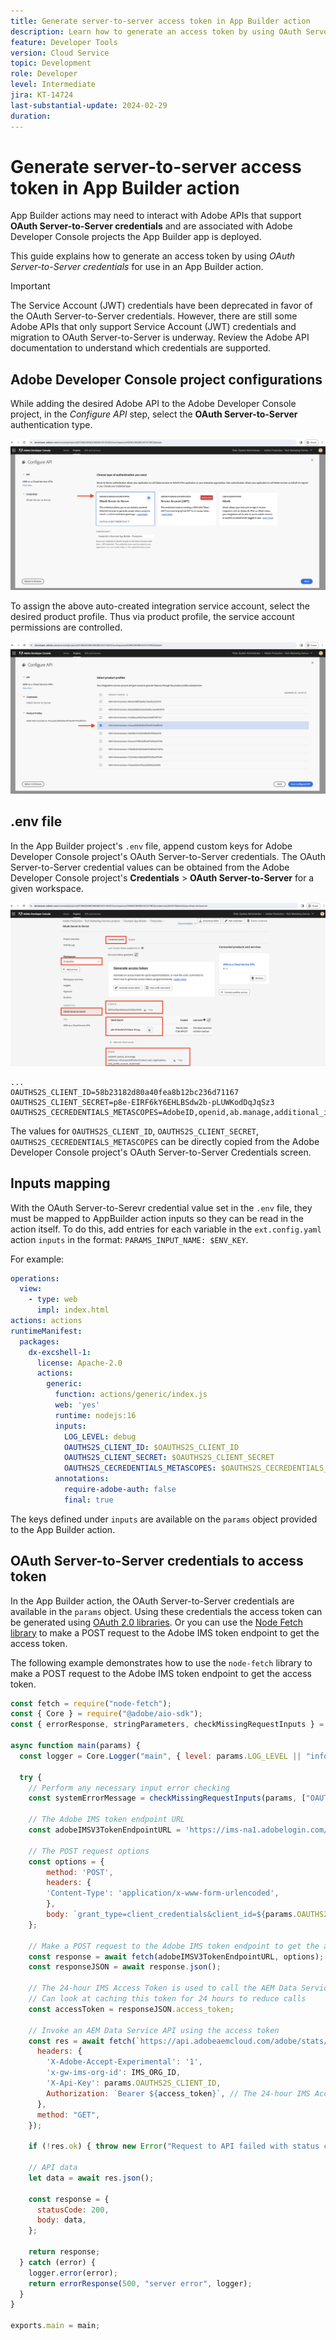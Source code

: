 ```yaml
---
title: Generate server-to-server access token in App Builder action
description: Learn how to generate an access token by using OAuth Server-to-Server credentials for use in an App Builder action.
feature: Developer Tools
version: Cloud Service
topic: Development
role: Developer
level: Intermediate
jira: KT-14724
last-substantial-update: 2024-02-29
duration: 
---
```

# Generate server-to-server access token in App Builder action

App Builder actions may need to interact with Adobe APIs that support **OAuth Server-to-Server credentials** and are associated with Adobe Developer Console projects the App Builder app is deployed.

This guide explains how to generate an access token by using _OAuth Server-to-Server credentials_ for use in an App Builder action.

>[!IMPORTANT]
>
> The Service Account (JWT) credentials have been deprecated in favor of the OAuth Server-to-Server credentials. However, there are still some Adobe APIs that only support Service Account (JWT) credentials and migration to OAuth Server-to-Server is underway. Review the Adobe API documentation to understand which credentials are supported.

## Adobe Developer Console project configurations

While adding the desired Adobe API to the Adobe Developer Console project, in the _Configure API_ step, select the **OAuth Server-to-Server** authentication type.

![Adobe Developer Console - OAuth Server-to-Server](./assets/s2s-auth/oauth-server-to-server.png)

To assign the above auto-created integration service account, select the desired product profile. Thus via product profile, the service account permissions are controlled.

![Adobe Developer Console - Product Profile](./assets/s2s-auth/select-product-profile.png)

## .env file

In the App Builder project's `.env` file, append custom keys for Adobe Developer Console project's OAuth Server-to-Server credentials. The OAuth Server-to-Server credential values can be obtained from the Adobe Developer Console project's __Credentials__ > __OAuth Server-to-Server__ for a given workspace.

![Adobe Developer Console OAuth Server-to-Server Credentials](./assets/s2s-auth/oauth-server-to-server-credentials.png)

```
...
OAUTHS2S_CLIENT_ID=58b23182d80a40fea8b12bc236d71167
OAUTHS2S_CLIENT_SECRET=p8e-EIRF6kY6EHLBSdw2b-pLUWKodDqJqSz3
OAUTHS2S_CECREDENTIALS_METASCOPES=AdobeID,openid,ab.manage,additional_info.projectedProductContext,read_organizations,read_profile,account_cluster.read
```

The values for `OAUTHS2S_CLIENT_ID`, `OAUTHS2S_CLIENT_SECRET`, `OAUTHS2S_CECREDENTIALS_METASCOPES` can be directly copied from the Adobe Developer Console project's OAuth Server-to-Server Credentials screen.

## Inputs mapping

With the OAuth Server-to-Serevr credential value set in the `.env` file, they must be mapped to AppBuilder action inputs so they can be read in the action itself. To do this, add entries for each variable in the `ext.config.yaml` action `inputs` in the format: `PARAMS_INPUT_NAME: $ENV_KEY`.

For example:

```yaml
operations:
  view:
    - type: web
      impl: index.html
actions: actions
runtimeManifest:
  packages:
    dx-excshell-1:
      license: Apache-2.0
      actions:
        generic:
          function: actions/generic/index.js
          web: 'yes'
          runtime: nodejs:16
          inputs:
            LOG_LEVEL: debug
            OAUTHS2S_CLIENT_ID: $OAUTHS2S_CLIENT_ID
            OAUTHS2S_CLIENT_SECRET: $OAUTHS2S_CLIENT_SECRET
            OAUTHS2S_CECREDENTIALS_METASCOPES: $OAUTHS2S_CECREDENTIALS_METASCOPES
          annotations:
            require-adobe-auth: false
            final: true
```

The keys defined under `inputs` are available on the `params` object provided to the App Builder action.

## OAuth Server-to-Server credentials to access token

In the App Builder action, the OAuth Server-to-Server credentials are available in the `params` object. Using these credentials the access token can be generated using [OAuth 2.0 libraries](https://oauth.net/code/). Or you can use the [Node Fetch library](https://www.npmjs.com/package/node-fetch) to make a POST request to the Adobe IMS token endpoint to get the access token.

The following example demonstrates how to use the `node-fetch` library to make a POST request to the Adobe IMS token endpoint to get the access token.

```javascript
const fetch = require("node-fetch");
const { Core } = require("@adobe/aio-sdk");
const { errorResponse, stringParameters, checkMissingRequestInputs } = require("../utils");

async function main(params) {
  const logger = Core.Logger("main", { level: params.LOG_LEVEL || "info" });

  try {
    // Perform any necessary input error checking
    const systemErrorMessage = checkMissingRequestInputs(params, ["OAUTHS2S_CLIENT_ID", "OAUTHS2S_CLIENT_SECRET", "OAUTHS2S_CECREDENTIALS_METASCOPES"], []);

    // The Adobe IMS token endpoint URL
    const adobeIMSV3TokenEndpointURL = 'https://ims-na1.adobelogin.com/ims/token/v3';

    // The POST request options
    const options = {
        method: 'POST',
        headers: {
        'Content-Type': 'application/x-www-form-urlencoded',
        },
        body: `grant_type=client_credentials&client_id=${params.OAUTHS2S_CLIENT_ID}&client_secret=${params.OAUTHS2S_CLIENT_SECRET}&scope=${params.OAUTHS2S_CECREDENTIALS_METASCOPES}`,
    };

    // Make a POST request to the Adobe IMS token endpoint to get the access token
    const response = await fetch(adobeIMSV3TokenEndpointURL, options);
    const responseJSON = await response.json();

    // The 24-hour IMS Access Token is used to call the AEM Data Service API
    // Can look at caching this token for 24 hours to reduce calls
    const accessToken = responseJSON.access_token;

    // Invoke an AEM Data Service API using the access token
    const res = await fetch(`https://api.adobeaemcloud.com/adobe/stats/statistics/contentRequestsQuota?imsOrgId=${IMS_ORG_ID}&current=true`, {
      headers: {
        'X-Adobe-Accept-Experimental': '1',
        'x-gw-ims-org-id': IMS_ORG_ID,
        'X-Api-Key': params.OAUTHS2S_CLIENT_ID,
        Authorization: `Bearer ${access_token}`, // The 24-hour IMS Access Token
      },
      method: "GET",
    });

    if (!res.ok) { throw new Error("Request to API failed with status code " + res.status);}

    // API data
    let data = await res.json();

    const response = {
      statusCode: 200,
      body: data,
    };

    return response;
  } catch (error) {
    logger.error(error);
    return errorResponse(500, "server error", logger);
  }
}

exports.main = main;
```
